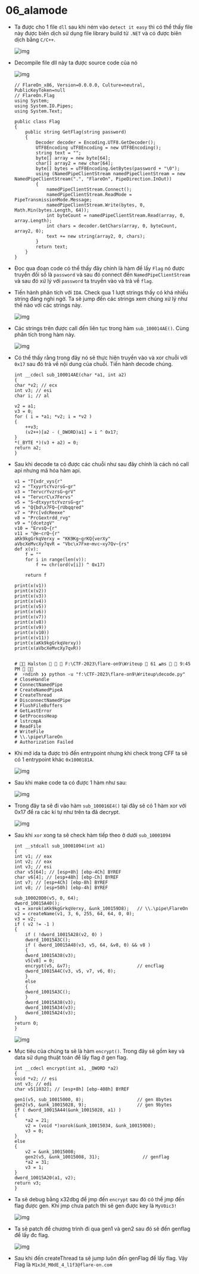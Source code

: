 # 06_alamode

- Ta được cho 1 file `dll` sau khi ném vào `detect it easy` thì có thể thấy file này được biên dịch sử dụng file library build từ `.NET` và có được biên dịch bằng `C/C++`.

    ![img](/img/61.png)

- Decompile file dll này ta được source code của nó

    ![img](/img/62.png)

    ```
    // FlareOn_x86, Version=0.0.0.0, Culture=neutral, PublicKeyToken=null
    // FlareOn.Flag
    using System;
    using System.IO.Pipes;
    using System.Text;

    public class Flag
    {
        public string GetFlag(string password)
        {
            Decoder decoder = Encoding.UTF8.GetDecoder();
            UTF8Encoding uTF8Encoding = new UTF8Encoding();
            string text = "";
            byte[] array = new byte[64];
            char[] array2 = new char[64];
            byte[] bytes = uTF8Encoding.GetBytes(password + "\0");
            using (NamedPipeClientStream namedPipeClientStream = new NamedPipeClientStream(".", "FlareOn", PipeDirection.InOut))
            {
                namedPipeClientStream.Connect();
                namedPipeClientStream.ReadMode = PipeTransmissionMode.Message;
                namedPipeClientStream.Write(bytes, 0, Math.Min(bytes.Length, 64));
                int byteCount = namedPipeClientStream.Read(array, 0, array.Length);
                int chars = decoder.GetChars(array, 0, byteCount, array2, 0);
                text += new string(array2, 0, chars);
            }
            return text;
        }
    }

    ```
- Đọc qua đoạn code có thể thấy đây chính là hàm để lấy `Flag` nó được truyền đối số là `password` và sau đó connect đến `NamedPipeClientStream` và sau đó xử lý với `password` ta truyền vào và trả về `flag`.

- Tiến hành phân tích với `IDA`. Check qua 1 lượt strings thấy có khá nhiều string đáng nghi ngờ. Ta sẽ jump đến các strings xem chúng xử lý như thế nào với các strings này.

    ![img](/img/63.png)

- Các strings trên được call đến liên tục trong hàm `sub_100014AE()`. Cùng phân tích trong hàm này.

    ![img](/img/64.png)

- Có thể thấy rằng trong đây nó sẽ thực hiện truyền vào và xor chuỗi với `0x17` sau đó trả về nội dung của chuỗi. Tiến hành decode chúng.
    ```
    int __cdecl sub_100014AE(char *a1, int a2)
    {
    char *v2; // ecx
    int v3; // esi
    char i; // al

    v2 = a1;
    v3 = 0;
    for ( i = *a1; *v2; i = *v2 )
    {
        ++v3;
        (v2++)[a2 - (_DWORD)a1] = i ^ 0x17;
    }
    *(_BYTE *)(v3 + a2) = 0;
    return a2;
    }
    ```

- Sau khi decode ta có được các chuỗi như sau đây chính là cách nó call api nhưng mã hóa hàm api.
    ```
    v1 = "T{xdr_vys{r"
    v2 = "TxyyrtcYvzrsG~gr"
    v3 = "TervcrYvzrsG~grV"
    v4 = "TervcrC\x7Fervs"
    v5 = "S~dtxyyrtcYvzrsG~gr"
    v6 = "Q{bd\x7FQ~{rUbqqred"
    v7 = "Prc[vdcReexe"
    v8 = "PrcGextrdd_rvg"
    v9 = "{dcetzgV"
    v10 = "ErvsQ~{r"
    v11 = "@e~crQ~{r"
    aKk9kgGrkqVerxy = "KK9Kg~grKQ{verXy"
    aVbcXeMvcXy7qvR = "Vbc\x7Fxe~mvc~xy7Qv~{rs"
    def x(v):
        f = ""
        for i in range(len(v)):
            f += chr(ord(v[i]) ^ 0x17)
        
        return f

    print(x(v1))
    print(x(v2))
    print(x(v3))
    print(x(v4))
    print(x(v5))
    print(x(v6))
    print(x(v7))
    print(x(v8))
    print(x(v9))
    print(x(v10))
    print(x(v11))
    print(x(aKk9kgGrkqVerxy))
    print(x(aVbcXeMvcXy7qvR))


    #  Halston    F:\CTF-2023\flare-on9\Writeup  ﮫ 61ms   9:45 PM  
    #  ⚡ndinh ❯❯ python -u "f:\CTF-2023\flare-on9\Writeup\decode.py"
    # CloseHandle
    # ConnectNamedPipe
    # CreateNamedPipeA
    # CreateThread
    # DisconnectNamedPipe
    # FlushFileBuffers
    # GetLastError
    # GetProcessHeap
    # lstrcmpA
    # ReadFile
    # WriteFile
    # \\.\pipe\FlareOn
    # Authorization Failed
    ```
- Khi mở ida ta được trỏ đến entrypoint nhưng khi check trong CFF ta sẽ có 1 entrypoint khác `0x1000181A`.

    ![img](/img/65.png)

- Sau khi make code ta có được 1 hàm như sau:

    ![img](/img/66.png)
- Trong đây ta sẽ đi vào hàm `sub_100016E4()` tại đây sẽ có 1 hàm xor với 0x17 để ra các kí tự như trên ta đã decrypt.

    ![img](/img/67.png)

- Sau khi `xor` xong ta sẽ check hàm tiếp theo ở dưới `sub_10001094`

    ```
    int __stdcall sub_10001094(int a1)
    {
    int v1; // eax
    int v2; // eax
    int v3; // esi
    char v5[64]; // [esp+8h] [ebp-4Ch] BYREF
    char v6[4]; // [esp+48h] [ebp-Ch] BYREF
    int v7; // [esp+4Ch] [ebp-8h] BYREF
    int v8; // [esp+50h] [ebp-4h] BYREF

    sub_100020D0(v5, 0, 64);
    dword_10015A40();
    v1 = xorok(aKk9kgGrkqVerxy, &unk_100159D8);   // \\.\pipe\FlareOn
    v2 = createName(v1, 3, 6, 255, 64, 64, 0, 0);
    v3 = v2;
    if ( v2 != -1 )
    {
        if ( !dword_10015A28(v2, 0) )
        dword_10015A3C();
        if ( dword_10015A48(v3, v5, 64, &v8, 0) && v8 )
        {
        dword_10015A38(v3);
        v5[v8] = 0;
        encrypt(v5, &v7);                         // encflag
        dword_10015A4C(v3, v5, v7, v6, 0);
        }
        else
        {
        dword_10015A3C();
        }
        dword_10015A38(v3);
        dword_10015A34(v3);
        dword_10015A24(v3);
    }
    return 0;
    }
    ```
    ![img](/img/68.png)
- Mục tiêu của chúng ta sẽ là hàm `encrypt()`. Trong đây sẽ gồm key và data sử dụng thuật toán để lấy flag ở gen flag.
    ```
    int __cdecl encrypt(int a1, _DWORD *a2)
    {
    void *v2; // esi
    int v3; // edi
    char v5[1032]; // [esp+8h] [ebp-408h] BYREF

    gen1(v5, sub_10015000, 8);                    // gen 8bytes
    gen2(v5, &unk_10015028, 9);                   // gen 9bytes
    if ( dword_10015A44(&unk_10015028, a1) )
    {
        *a2 = 21;
        v2 = (void *)xorok(&unk_10015034, &unk_100159D8);
        v3 = 0;
    }
    else
    {
        v2 = &unk_10015008;
        gen2(v5, &unk_10015008, 31);                // genflag
        *a2 = 31;
        v3 = 1;
    }
    dword_10015A20(a1, v2);
    return v3;
    }
    ```

- Ta sẽ debug bằng x32dbg để jmp đến `encrypt` sau đó có thể jmp đến flag được gen. Khi jmp chưa patch thì sẽ gen được key là `MyV0ic3!`

    ![img](/img/69.png)

- Ta sẽ patch để chương trình đi qua gen1 và gen2 sau đó sẽ đến genflag để lấy đc flag.

    ![img](/img/610.png)
- Sau khi đến createThread ta sẽ jump luôn đến genFlag để lấy flag. Vậy Flag là `M1x3d_M0dE_4_l1f3@flare-on.com`
